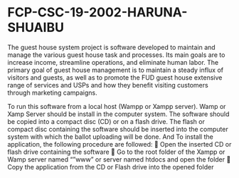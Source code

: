 # FCP-CSC-19-2002-HARUNA-SHUAIBU
The guest house system project is software developed to maintain and manage the various guest house task and processes. Its main goals are to increase income, streamline operations, and eliminate human labor. The primary goal of guest house management is to maintain a steady influx of visitors and guests, as well as to promote the FUD guest house extensive range of services and USPs and how they benefit visiting customers through marketing campaigns. 

To run this software from a local host (Wampp or Xampp  server). Wamp or Xamp Server should be install in the computer system. The software should be copied into a compact disc (CD) or on a flash drive. The flash or compact disc containing the software should be inserted into the computer system with which the ballot uploading will be done. And To install the application, the following procedure are followed:
	Open the inserted CD or flash drive containing the software
	Go to the root folder of the Xampp or Wamp server named “”www”  or server named htdocs and open the folder
	Copy the application from the CD or Flash drive into the opened folder

